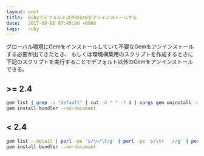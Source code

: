 ```yaml
---
layout: post
title:  Rubyでデフォルト以外のGemをアンインストールする
date:   2017-09-06 07:45:00 +0900
tags:   ruby
---
```


グローバル環境にGemをインストールしていて不要なGemをアンインストールする必要が出てきたとき、
もしくは環境構築用のスクリプトを作成するときに下記のスクリプトを実行することでデフォルト以外のGemをアンインストールできる。

## >= 2.4

```sh
gem list | grep -v "default" | cut -d " " -f 1 | xargs gem uninstall -aIx
gem install bundler --no-document
```

## < 2.4

```sh
gem list --detail | perl -pe 's/\n/\t/g' | perl -pe 's/\t+   //g' | perl -pe 's/\t/\n/g' | grep -v 'default\|^\s*$' | cut -d " " -f 1 | xargs gem uninstall -aIx
gem install bundler --no-document
```
